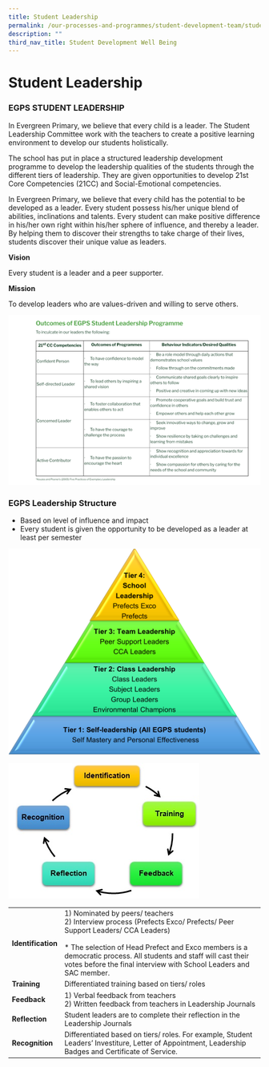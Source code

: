 ```yaml
---
title: Student Leadership
permalink: /our-processes-and-programmes/student-development-team/student-leadership/
description: ""
third_nav_title: Student Development Well Being
---
```

# **Student Leadership**

### EGPS STUDENT LEADERSHIP

In Evergreen Primary, we believe that every child is a leader. The Student Leadership Committee work with the teachers to create a positive learning environment to develop our students holistically.&nbsp;

The school has put in place a structured leadership development programme to develop the leadership qualities of the students through the different tiers of leadership. They are given opportunities to develop 21st Core Competencies (21CC) and Social-Emotional competencies.&nbsp;

In Evergreen Primary, we believe that every child has the potential to be developed as a leader. Every student possess his/her unique blend of abilities, inclinations and talents. Every student can make positive difference in his/her own right within his/her sphere of influence, and thereby a leader. By helping them to discover their strengths to take charge of their lives, students discover their unique value as leaders.
  

**Vision**

Every student is a leader and a peer supporter.

**Mission**

To develop leaders who are values-driven and willing to serve others.

![](/images/Picture13.png)

### EGPS Leadership Structure

* Based on level of influence and impact
* Every student is given the opportunity to be developed as a leader at least per semester

![](/images/Picture14.png)

![](/images/Picture15.jpg)

|  	|  	|
|---	|---	|
| **Identification** 	| 1) Nominated by peers/ teachers<br>2) Interview process (Prefects Exco/ Prefects/ Peer Support Leaders/ CCA Leaders)<br><br>* The selection of Head Prefect and Exco members is a democratic process. All students and staff will cast their votes before the final interview with School Leaders and SAC member. |
| **Training** 	| Differentiated training based on tiers/ roles 	|
| **Feedback** 	| 1) Verbal feedback from teachers<br>2) Written feedback from teachers in Leadership Journals 	|
| **Reflection** 	| Student leaders are to complete their reflection in the Leadership Journals 	|
| **Recognition** 	| Differentiated based on tiers/ roles. For example, Student Leaders’ Investiture, Letter of Appointment, Leadership Badges and Certificate of Service. 	|